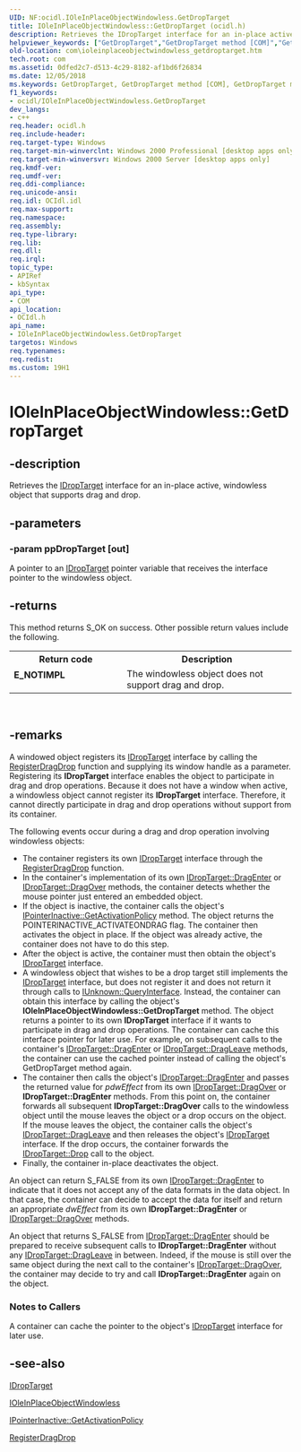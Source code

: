 ```yaml
---
UID: NF:ocidl.IOleInPlaceObjectWindowless.GetDropTarget
title: IOleInPlaceObjectWindowless::GetDropTarget (ocidl.h)
description: Retrieves the IDropTarget interface for an in-place active, windowless object that supports drag and drop.helpviewer_keywords: ["GetDropTarget","GetDropTarget method [COM]","GetDropTarget method [COM]","IOleInPlaceObjectWindowless interface","IOleInPlaceObjectWindowless interface [COM]","GetDropTarget method","IOleInPlaceObjectWindowless.GetDropTarget","IOleInPlaceObjectWindowless::GetDropTarget","_ole_ioleinplaceobjectwindowless_getdroptarget","com.ioleinplaceobjectwindowless_getdroptarget","ocidl/IOleInPlaceObjectWindowless::GetDropTarget"]
old-location: com\ioleinplaceobjectwindowless_getdroptarget.htm
tech.root: com
ms.assetid: 0dfed2c7-d513-4c29-8182-af1bd6f26834
ms.date: 12/05/2018
ms.keywords: GetDropTarget, GetDropTarget method [COM], GetDropTarget method [COM],IOleInPlaceObjectWindowless interface, IOleInPlaceObjectWindowless interface [COM],GetDropTarget method, IOleInPlaceObjectWindowless.GetDropTarget, IOleInPlaceObjectWindowless::GetDropTarget, _ole_ioleinplaceobjectwindowless_getdroptarget, com.ioleinplaceobjectwindowless_getdroptarget, ocidl/IOleInPlaceObjectWindowless::GetDropTarget
f1_keywords:
- ocidl/IOleInPlaceObjectWindowless.GetDropTarget
dev_langs:
- c++
req.header: ocidl.h
req.include-header: 
req.target-type: Windows
req.target-min-winverclnt: Windows 2000 Professional [desktop apps only]
req.target-min-winversvr: Windows 2000 Server [desktop apps only]
req.kmdf-ver: 
req.umdf-ver: 
req.ddi-compliance: 
req.unicode-ansi: 
req.idl: OCIdl.idl
req.max-support: 
req.namespace: 
req.assembly: 
req.type-library: 
req.lib: 
req.dll: 
req.irql: 
topic_type:
- APIRef
- kbSyntax
api_type:
- COM
api_location:
- OCIdl.h
api_name:
- IOleInPlaceObjectWindowless.GetDropTarget
targetos: Windows
req.typenames: 
req.redist: 
ms.custom: 19H1
---
```


# IOleInPlaceObjectWindowless::GetDropTarget


## -description


Retrieves the <a href="https://docs.microsoft.com/windows/desktop/api/oleidl/nn-oleidl-idroptarget">IDropTarget</a> interface for an in-place active, windowless object that supports drag and drop.


## -parameters




### -param ppDropTarget [out]

A pointer to an <a href="https://docs.microsoft.com/windows/desktop/api/oleidl/nn-oleidl-idroptarget">IDropTarget</a> pointer variable that receives the interface pointer to the windowless object.


## -returns



This method returns S_OK on success. Other possible return values include the following.

<table>
<tr>
<th>Return code</th>
<th>Description</th>
</tr>
<tr>
<td width="40%">
<dl>
<dt><b>E_NOTIMPL</b></dt>
</dl>
</td>
<td width="60%">
The windowless object does not support drag and drop.

</td>
</tr>
</table>
 




## -remarks



A windowed object registers its <a href="https://docs.microsoft.com/windows/desktop/api/oleidl/nn-oleidl-idroptarget">IDropTarget</a> interface by calling the <a href="https://docs.microsoft.com/windows/desktop/api/ole2/nf-ole2-registerdragdrop">RegisterDragDrop</a> function and supplying its window handle as a parameter. Registering its <b>IDropTarget</b> interface enables the object to participate in drag and drop operations. Because it does not have a window when active, a windowless object cannot register its <b>IDropTarget</b> interface. Therefore, it cannot directly participate in drag and drop operations without support from its container.

The following events occur during a drag and drop operation involving windowless objects:

<ul>
<li>The container registers its own <a href="https://docs.microsoft.com/windows/desktop/api/oleidl/nn-oleidl-idroptarget">IDropTarget</a> interface through the <a href="https://docs.microsoft.com/windows/desktop/api/ole2/nf-ole2-registerdragdrop">RegisterDragDrop</a> function.</li>
<li>In the container's implementation of its own <a href="https://docs.microsoft.com/windows/desktop/api/oleidl/nf-oleidl-idroptarget-dragenter">IDropTarget::DragEnter</a> or <a href="https://docs.microsoft.com/windows/desktop/api/oleidl/nf-oleidl-idroptarget-dragover">IDropTarget::DragOver</a> methods, the container detects whether the mouse pointer just entered an embedded object.</li>
<li>If the object is inactive, the container calls the object's <a href="https://docs.microsoft.com/windows/desktop/api/ocidl/nf-ocidl-ipointerinactive-getactivationpolicy">IPointerInactive::GetActivationPolicy</a> method. The object returns the POINTERINACTIVE_ACTIVATEONDRAG flag. The container then activates the object in place. If the object was already active, the container does not have to do this step.</li>
<li>After the object is active, the container must then obtain the object's <a href="https://docs.microsoft.com/windows/desktop/api/oleidl/nn-oleidl-idroptarget">IDropTarget</a> interface.</li>
<li>A windowless object that wishes to be a drop target still implements the <a href="https://docs.microsoft.com/windows/desktop/api/oleidl/nn-oleidl-idroptarget">IDropTarget</a> interface, but does not register it and does not return it through calls to <a href="https://docs.microsoft.com/windows/desktop/api/unknwn/nf-unknwn-iunknown-queryinterface(q)">IUnknown::QueryInterface</a>. Instead, the container can obtain this interface by calling the object's <b>IOleInPlaceObjectWindowless::GetDropTarget</b> method. The object returns a pointer to its own <b>IDropTarget</b> interface if it wants to participate in drag and drop operations. The container can cache this interface pointer for later use. For example, on subsequent calls to the container's <a href="https://docs.microsoft.com/windows/desktop/api/oleidl/nf-oleidl-idroptarget-dragenter">IDropTarget::DragEnter</a> or <a href="https://docs.microsoft.com/windows/desktop/api/oleidl/nf-oleidl-idroptarget-dragleave">IDropTarget::DragLeave</a> methods, the container can use the cached pointer instead of calling the object's GetDropTarget method again.</li>
<li>The container then calls the object's <a href="https://docs.microsoft.com/windows/desktop/api/oleidl/nf-oleidl-idroptarget-dragenter">IDropTarget::DragEnter</a> and passes the returned value for <i>pdwEffect</i> from its own <a href="https://docs.microsoft.com/windows/desktop/api/oleidl/nf-oleidl-idroptarget-dragover">IDropTarget::DragOver</a> or <b>IDropTarget::DragEnter</b> methods. From this point on, the container forwards all subsequent <b>IDropTarget::DragOver</b> calls to the windowless object until the mouse leaves the object or a drop occurs on the object. If the mouse leaves the object, the container calls the object's <a href="https://docs.microsoft.com/windows/desktop/api/oleidl/nf-oleidl-idroptarget-dragleave">IDropTarget::DragLeave</a> and then releases the object's <a href="https://docs.microsoft.com/windows/desktop/api/oleidl/nn-oleidl-idroptarget">IDropTarget</a> interface. If the drop occurs, the container forwards the <a href="https://docs.microsoft.com/windows/desktop/api/oleidl/nf-oleidl-idroptarget-drop">IDropTarget::Drop</a> call to the object.</li>
<li>Finally, the container in-place deactivates the object.</li>
</ul>
An object can return S_FALSE from its own <a href="https://docs.microsoft.com/windows/desktop/api/oleidl/nf-oleidl-idroptarget-dragenter">IDropTarget::DragEnter</a> to indicate that it does not accept any of the data formats in the data object. In that case, the container can decide to accept the data for itself and return an appropriate <i>dwEffect</i> from its own <b>IDropTarget::DragEnter</b> or <a href="https://docs.microsoft.com/windows/desktop/api/oleidl/nf-oleidl-idroptarget-dragover">IDropTarget::DragOver</a> methods.

An object that returns S_FALSE from <a href="https://docs.microsoft.com/windows/desktop/api/oleidl/nf-oleidl-idroptarget-dragenter">IDropTarget::DragEnter</a> should be prepared to receive subsequent calls to <b>IDropTarget::DragEnter</b> without any <a href="https://docs.microsoft.com/windows/desktop/api/oleidl/nf-oleidl-idroptarget-dragleave">IDropTarget::DragLeave</a> in between. Indeed, if the mouse is still over the same object during the next call to the container's <a href="https://docs.microsoft.com/windows/desktop/api/oleidl/nf-oleidl-idroptarget-dragover">IDropTarget::DragOver</a>, the container may decide to try and call <b>IDropTarget::DragEnter</b> again on the object.

<h3><a id="Notes_to_Callers"></a><a id="notes_to_callers"></a><a id="NOTES_TO_CALLERS"></a>Notes to Callers</h3>
A container can cache the pointer to the object's <a href="https://docs.microsoft.com/windows/desktop/api/oleidl/nn-oleidl-idroptarget">IDropTarget</a> interface for later use.





## -see-also




<a href="https://docs.microsoft.com/windows/desktop/api/oleidl/nn-oleidl-idroptarget">IDropTarget</a>



<a href="https://docs.microsoft.com/windows/desktop/api/ocidl/nn-ocidl-ioleinplaceobjectwindowless">IOleInPlaceObjectWindowless</a>



<a href="https://docs.microsoft.com/windows/desktop/api/ocidl/nf-ocidl-ipointerinactive-getactivationpolicy">IPointerInactive::GetActivationPolicy</a>



<a href="https://docs.microsoft.com/windows/desktop/api/ole2/nf-ole2-registerdragdrop">RegisterDragDrop</a>
 

 

